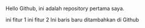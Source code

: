 Hello Github, ini adalah repository pertama saya.

ini fitur 1
ini fitur 2
Ini baris baru ditambahkan di Github
